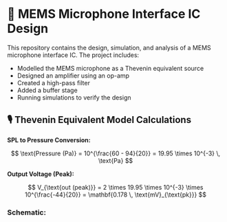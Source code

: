 # 🎤 MEMS Microphone Interface IC Design

This repository contains the design, simulation, and analysis of a MEMS microphone interface IC. The project includes:

- Modelled the MEMS microphone as a Thevenin equivalent source
- Designed an amplifier using an op-amp
- Created a high-pass filter
- Added a buffer stage
- Running simulations to verify the design


## 🎙️ Thevenin Equivalent Model Calculations

**SPL to Pressure Conversion:**

$$
\text{Pressure (Pa)} = 10^{\frac{60 - 94}{20}} = 19.95 \times 10^{-3} \, \text{Pa}
$$

**Output Voltage (Peak):**

$$
V_{\text{out (peak)}} = 2 \times 19.95 \times 10^{-3} \times 10^{\frac{-44}{20}} = \mathbf{0.178 \, \text{mV}_{\text{pk}}}
$$
### Schematic:

